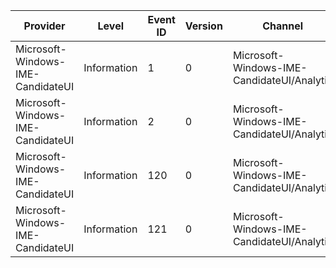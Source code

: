Provider                           |  Level        |  Event ID  |  Version  |  Channel                                     |  Task                              |  Opcode  |  Keyword  |  Message
-----------------------------------|---------------|------------|-----------|----------------------------------------------|------------------------------------|----------|-----------|---------
Microsoft-Windows-IME-CandidateUI  |  Information  |  1         |  0        |  Microsoft-Windows-IME-CandidateUI/Analytic  |  Task ID: Processing incoming key  |  Start   |           |
Microsoft-Windows-IME-CandidateUI  |  Information  |  2         |  0        |  Microsoft-Windows-IME-CandidateUI/Analytic  |  Task ID: Processing incoming key  |  Stop    |           |
Microsoft-Windows-IME-CandidateUI  |  Information  |  120       |  0        |  Microsoft-Windows-IME-CandidateUI/Analytic  |  Task ID: Processing incoming key  |  Start   |           |
Microsoft-Windows-IME-CandidateUI  |  Information  |  121       |  0        |  Microsoft-Windows-IME-CandidateUI/Analytic  |  Task ID: Processing incoming key  |  Stop    |           |